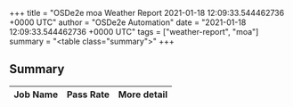 +++
title = "OSDe2e moa Weather Report 2021-01-18 12:09:33.544462736 +0000 UTC"
author = "OSDe2e Automation"
date = "2021-01-18 12:09:33.544462736 +0000 UTC"
tags = ["weather-report", "moa"]
summary = "<table class=\"summary\"></table>"
+++
## Summary

| Job Name | Pass Rate | More detail |
|----------|-----------|-------------|



